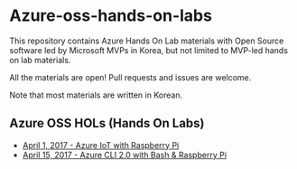 # Azure-oss-hands-on-labs
This repository contains Azure Hands On Lab materials with Open Source software
led by Microsoft MVPs in Korea, but not limited to MVP-led hands on lab materials.

All the materials are open! Pull requests and issues are welcome.

Note that most materials are written in Korean.

## Azure OSS HOLs (Hands On Labs)

* [April 1, 2017 - Azure IoT with Raspberry Pi](https://github.com/janghe11/IoT_Hands-On-Lab)
* [April 15, 2017 - Azure CLI 2.0 with Bash & Raspberry Pi](02-Azure-CLI-2.0)
